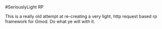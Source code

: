 #SeriouslyLight RP

This is a really old attempt at re-creating a very light, http request based rp framework for Gmod. Do what ye will with it.


